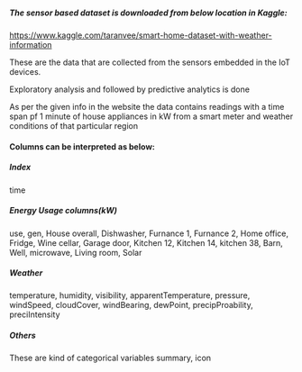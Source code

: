 ##### The sensor based dataset is downloaded from below location in Kaggle:

https://www.kaggle.com/taranvee/smart-home-dataset-with-weather-information

These are the data that are collected from the sensors embedded in the IoT devices.

Exploratory analysis and followed by predictive analytics is done



As per the given info in the website the data contains readings with a time span pf 1 minute of house appliances in kW from a smart meter and weather conditions of that particular region

#### Columns can be interpreted as below:
##### Index 
   time
##### Energy Usage columns(kW)
   use, gen, House overall, Dishwasher, Furnance 1, Furnance 2, Home office, Fridge, Wine cellar, Garage door, Kitchen 12, Kitchen 14, kitchen 38, Barn, Well,     microwave, Living room, Solar 
##### Weather
   temperature, humidity, visibility, apparentTemperature, pressure, windSpeed, cloudCover, windBearing, dewPoint, precipProability, preciIntensity
##### Others
   These are kind of categorical variables
   summary, icon
